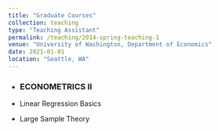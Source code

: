 ```yaml
---
title: "Graduate Courses"
collection: teaching
type: "Teaching Assistant"
permalink: /teaching/2014-spring-teaching-1
venue: "University of Washington, Department of Economics"
date: 2021-01-01
location: "Seattle, WA"
---
```


- ### ECONOMETRICS II 

 - Linear Regression Basics
 - Large Sample Theory

